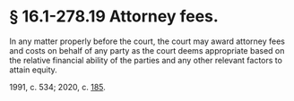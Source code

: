 # § 16.1-278.19 Attorney fees.

<p>In any matter properly before the court, the court may award attorney fees and costs on behalf of any party as the court deems appropriate based on the relative financial ability of the parties and any other relevant factors to attain equity.</p><p>1991, c. 534; 2020, c. <a href='http://lis.virginia.gov/cgi-bin/legp604.exe?201+ful+CHAP0185'>185</a>.</p>